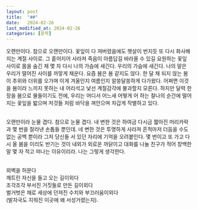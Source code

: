 ```yaml
---
layout: post
title:  "##"
date:   2024-02-26
last_modified_at: 2024-02-26
categories: [문학]
---
```


오랜만이다. 참으로 오랜만이다. 꽃잎이 다 져버렸음에도 햇살이 번지듯 또 다시 화사해지는 계절 사이로. 그 흩어지어 사라져 죽음이 아름답길 바라올 수 있길 요원하는 꽃잎 사이로 몸을 숨긴 채 몇 자 다시 나의 가슴에 새긴다. 우리의 가슴에 새긴다. 나의 말은 우리가 떨어진 사이를 까맣게 채운다. 요즘 봄은 봄 같지도 않다. 한 달 채 되지 않는 봄이 추위와 더위를 오가며 이게 겨울인지 여름인지 알쏭달쏭하게 다가왔다. 어쩌면 이것을 봄이라 느끼지 못하는 내 어리석고 낯선 계절감각에 불과할지 모른다. 하지만 달력 한 장을 봄으로 물들이기도 전에, 우리는 어디서 어느새 어떻게 어 하는 찰나의 순간에 떨어지는 꽃잎을 밟으며 저것들 처럼 바닥을 껴안으며 차갑게 작별하고 있다.<br><br>

오랜만이라 눈물 겹다. 참으로 눈물 겹다. 내 변한 것은 하여금 다시금 짧아진 머리카락과 몇 번을 잘라낸 손톱들 뿐인데. 네 변한 것은 투명하게 사라져 흔적마저 더듬을 수도 없는 공백 뿐이라 그저 당신들 서 있던 자리에 기억을 오려붙인다. 몇 번이고 또 가고 다시 올 봄을 이리도 반기는 것이 내외가 외로운 까닭이고 대화를 나눌 친구가 적어 창백한 말 몇 자 적고 떠나는 이유이리라. 나는 그렇게 생각한다.<br><br>

외벽을 허문다<br>
깨트린 자신을 들고 오는 길이외다<br>
조각조각 부서진 거짓들로 만든 길이외다<br>
벌거벗은 채로 세상에 던져진 수치와 부끄러움이외다<br>
(발자국도 지워진 이곳에 왜 서성거렸는지).
